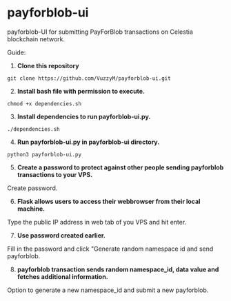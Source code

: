 # payforblob-ui
payforblob-UI for submitting PayForBlob transactions on Celestia blockchain network.

Guide:

1. **Clone this repository**

```git clone https://github.com/VuzzyM/payforblob-ui.git```


2. **Install bash file with permission to execute.**

```chmod +x dependencies.sh```


3. **Install dependencies to run payforblob-ui.py.**

```./dependencies.sh```


4. **Run payforblob-ui.py in payforblob-ui directory.**

```python3 payforblob-ui.py```


5. **Create a password to protect against other people sending payforblob transactions to your VPS.**

Create password.


6. **Flask allows users to access their webbrowser from their local machine.**

Type the public IP address in web tab of you VPS and hit enter.


7. **Use password created earlier.**


Fill in the password and click "Generate random namespace id and send payforblob.


8. **payforblob transaction sends random namespace_id, data value and fetches additional information.**

Option to generate a new namespace_id and submit a new payforblob.

